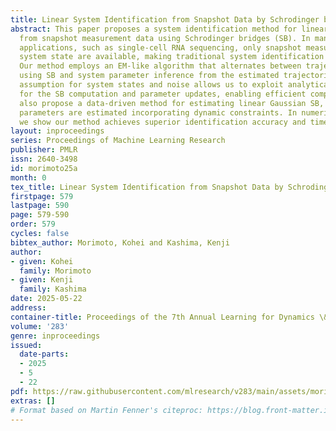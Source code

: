```yaml
---
title: Linear System Identification from Snapshot Data by Schrodinger bridge
abstract: This paper proposes a system identification method for linear Gaussian systems
  from snapshot measurement data using Schrodinger bridges (SB). In many practical
  applications, such as single-cell RNA sequencing, only snapshot measurements of
  system state are available, making traditional system identification challenging.
  Our method employs an EM-like algorithm that alternates between trajectory estimation
  using SB and system parameter inference from the estimated trajectories. The Gaussian
  assumption for system states and noise allows us to exploit analytical solutions
  for the SB computation and parameter updates, enabling efficient computation. We
  also propose a data-driven method for estimating linear Gaussian SB, where marginal
  parameters are estimated incorporating dynamic constraints. In numerical simulation,
  we show our method achieves superior identification accuracy and time efficiency.
layout: inproceedings
series: Proceedings of Machine Learning Research
publisher: PMLR
issn: 2640-3498
id: morimoto25a
month: 0
tex_title: Linear System Identification from Snapshot Data by Schrodinger bridge
firstpage: 579
lastpage: 590
page: 579-590
order: 579
cycles: false
bibtex_author: Morimoto, Kohei and Kashima, Kenji
author:
- given: Kohei
  family: Morimoto
- given: Kenji
  family: Kashima
date: 2025-05-22
address:
container-title: Proceedings of the 7th Annual Learning for Dynamics \& Control Conference
volume: '283'
genre: inproceedings
issued:
  date-parts:
  - 2025
  - 5
  - 22
pdf: https://raw.githubusercontent.com/mlresearch/v283/main/assets/morimoto25a/morimoto25a.pdf
extras: []
# Format based on Martin Fenner's citeproc: https://blog.front-matter.io/posts/citeproc-yaml-for-bibliographies/
---
```

